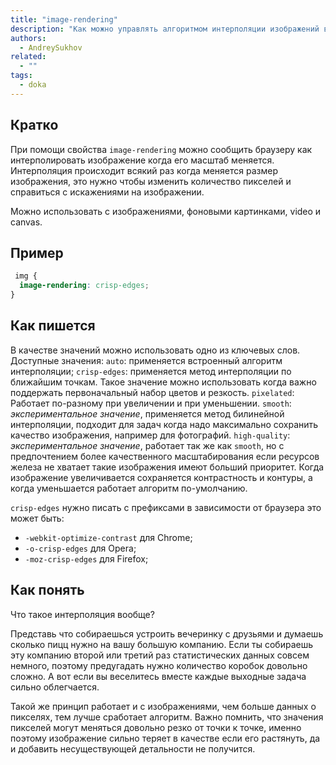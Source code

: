 ```yaml
---
title: "image-rendering"
description: "Как можно управлять алгоритмом интерполяции изображений в браузере, что это вообще такое и какие бывают алгоритмы? Разберëмся в статье."
authors:
  - AndreySukhov
related:
  - ""
tags:
  - doka
---
```


<!--
1. В description есть описание для соцсетей и поисковиков, не больше 200 символов
2. В authors есть ники авторов основного текста
3. В contributors перечислены ники всех соавторов и тех, кто работал над текстом (дописали «На практике»? Переписали блок? Вам сюда)
4. В keywords записаны ключевые слова для SEO: пишем сюда слова или фразы, которых нет в тексте статьи, но по ним могут искать этот материал
5. Удалены все пустые теги в шапке
6. Подпапка автора есть в папке _people/_
7. Демки лежат в подпапке _demos/_
8. В related добавлено три ссылки на материалы Доки, которые будут предлагаться в конце. Не добавляем следующий или предыдущий материал в разделе
-->

## Кратко
При помощи свойства `image-rendering` можно сообщить браузеру
как интерполировать изображение когда его масштаб меняется.
Интерполяция происходит всякий раз когда меняется размер изображения, это нужно чтобы изменить
количество пикселей и справиться с искажениями на изображении.

Можно использовать с изображениями, фоновыми картинками, video и canvas.

## Пример
```css
 img {
  image-rendering: crisp-edges;
}

 ```


## Как пишется
В качестве значений можно использовать одно из ключевых слов.
Доступные значения:
`auto`: применяется встроенный алгоритм интерполяции;
`crisp-edges`: применяется метод интерполяции по ближайшим точкам. Такое значение можно использовать когда важно поддержать первоначальный набор цветов и резкость.
`pixelated`: Работает по-разному при увеличении и при уменьшении.
`smooth`: *экспериментальное значение*, применяется метод билинейной интерполяции,
подходит для задач когда надо максимально сохранить качество изображения, например для фотографий.
`high-quality`: *экспериментальное значение*, работает так же как `smooth`, но с предпочтением более качественного масштабирования
если ресурсов железа не хватает такие изображения имеют больший приоритет.
Когда изображение увеличивается сохраняется контрастность и контуры, а когда уменьшается работает алгоритм по-умолчанию.

`crisp-edges` нужно писать с префиксами в зависимости от браузера это может быть:

- `-webkit-optimize-contrast` для Сhrome;
- `-o-crisp-edges` для Opera;
- `-moz-crisp-edges` для Firefox;


## Как понять

Что такое интерполяция вообще?

Представь что собираешься устроить вечеринку с друзьями и думаешь сколько пицц нужно на вашу большую компанию.
Если ты собираешь эту компанию второй или третий раз статистических данных совсем немного, поэтому предугадать нужно количество коробок довольно сложно.
А вот если вы веселитесь вместе каждые выходные задача сильно облегчается.

Такой же принцип работает и с изображениями, чем больше данных о пикселях, тем лучше сработает алгоритм.
Важно помнить, что значения пикселей могут меняться довольно резко от точки к точке, именно
поэтому изображение сильно теряет в качестве если его растянуть, да и добавить несуществующей детальности не получится.




